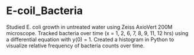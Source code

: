 # E-coil_Bacteria
Studied E. coli growth in untreated water using Zeiss AxioVert 200M microscope. Tracked bacteria over time (x = 1, 2, 6, 7, 8, 9, 11, 12 hrs) using a differential equation with y(0) = 1. Created a histogram in Python to visualize relative frequency of bacteria counts over time.
